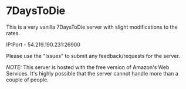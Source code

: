 # 7DaysToDie
This is a very vanilla 7DaysToDie server with slight modifications to the rates.

IP:Port - 54.219.190.231:26900 

Please use the "Issues" to submit any feedback/requests for the server.

*NOTE:* This server is hosted with the free version of Amazon's Web Services. It's highly possible that the server cannot handle more than a couple of people.
